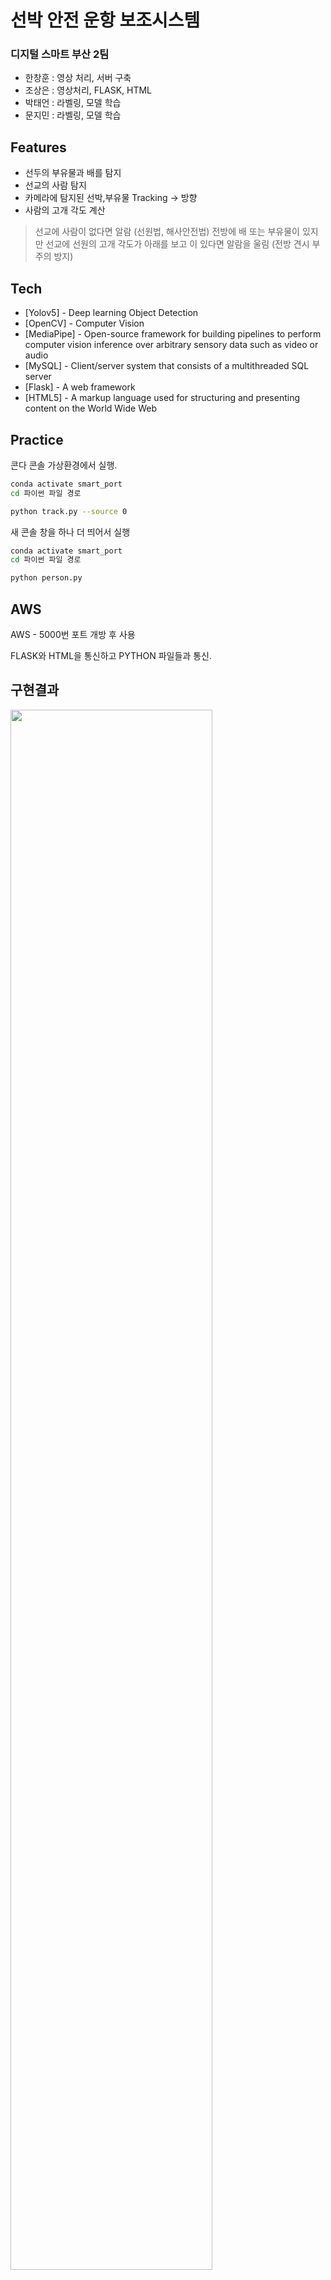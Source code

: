 # 선박 안전 운항 보조시스템
###  디지털 스마트 부산 2팀

- 한창훈 : 영상 처리, 서버 구축
- 조상은 : 영상처리, FLASK, HTML
- 박태언 : 라벨링, 모델 학습
- 문지민 : 라벨링, 모델 학습

## Features
- 선두의 부유물과 배를 탐지
- 선교의 사람 탐지
- 카메라에 탐지된 선박,부유물 Tracking -> 방향
- 사람의 고개 각도 계산

> 선교에 사람이 없다면 알람 (선원법, 해사안전법)
> 전방에 배 또는 부유물이 있지만 선교에 선원의 고개 각도가 아래를 보고 이
있다면 알람을 울림 (전방 견시 부주의 방지)

## Tech

- [Yolov5] - Deep learning Object Detection
- [OpenCV] - Computer Vision
- [MediaPipe] - Open-source framework for building pipelines to perform computer vision inference over arbitrary sensory data such as video or audio
- [MySQL] - Client/server system that consists of a multithreaded SQL server
- [Flask] -  A web framework
- [HTML5] -  A markup language used for structuring and presenting content on the World Wide Web

## Practice

콘다 콘솔 가상환경에서 실행.
```sh
conda activate smart_port
cd 파이썬 파일 경로

python track.py --source 0
```
새 콘솔 창을 하나 더 띄어서 실행
```sh
conda activate smart_port
cd 파이썬 파일 경로

python person.py
```

## AWS
AWS - 5000번 포트 개방 후 사용

FLASK와 HTML을 통신하고 PYTHON 파일들과 통신.

## 구현결과
<img width="80%" src="https://user-images.githubusercontent.com/73980198/204086773-19aee76f-089b-4ce7-be6f-45793a5bf20d.png"/>